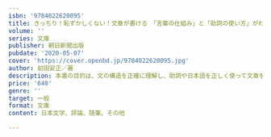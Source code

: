 ```yaml
---
isbn: '9784022620095'
title: きっちり！恥ずかしくない！文章が書ける　「言葉の仕組み」と「助詞の使い方」がわか
volume: ''
series: 文庫
publisher: 朝日新聞出版
pubdate: '2020-05-07'
cover: 'https://cover.openbd.jp/9784022620095.jpg'
author: 前田安正／著
description: 本書の目的は、文の構造を正確に理解し、助詞や日本語を正しく使って文章を書くこと。どこか違和感のある文章には、文法的な欠陥や間
price: '640'
genre: ''
target: 一般
format: 文庫
content: 日本文学、評論、随筆、その他

---
```

